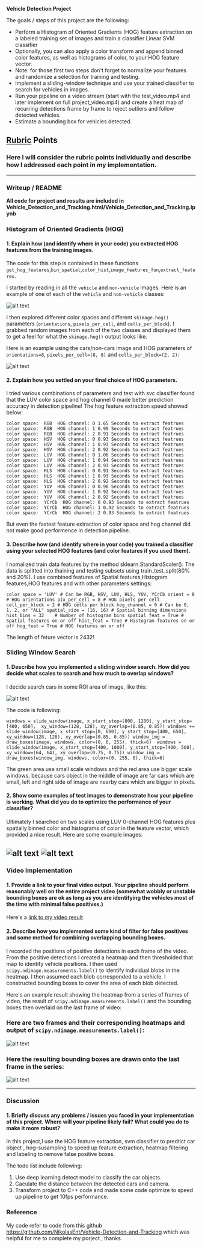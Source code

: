 **Vehicle Detection Project**

The goals / steps of this project are the following:

* Perform a Histogram of Oriented Gradients (HOG) feature extraction on a labeled training set of images and train a classifier Linear SVM classifier
* Optionally, you can also apply a color transform and append binned color features, as well as histograms of color, to your HOG feature vector. 
* Note: for those first two steps don't forget to normalize your features and randomize a selection for training and testing.
* Implement a sliding-window technique and use your trained classifier to search for vehicles in images.
* Run your pipeline on a video stream (start with the test_video.mp4 and later implement on full project_video.mp4) and create a heat map of recurring detections frame by frame to reject outliers and follow detected vehicles.
* Estimate a bounding box for vehicles detected.

[//]: # (Image References)
[image1]: ./output_images/data_example.png
[image2]: ./output_images/falsepositvie1.png
[image3]: ./output_images/falsepositvie2.png
[image4]: ./output_images/hog_example.png
[image5]: ./output_images/hog_subsample1.png
[image6]: ./output_images/hog_subsample2.png
[image7]: ./output_images/hog_subsample3.png
[image8]: ./output_images/hog_subsample4.png
[image9]: ./output_images/hog_subsample5.png
[image10]: ./output_images/hog_subsample6.png
[image11]: ./output_images/scan_roi.png
[image12]: ./output_images/sliding_detect_example1.png
[image13]: ./output_images/sliding_detect_example2.png
[image14]: ./output_images/sliding_detect_example2.png
[image15]: ./output_images/sliding_detect_example2.png

[video1]: ./processed_project_video.mp4

## [Rubric](https://review.udacity.com/#!/rubrics/513/view) Points
### Here I will consider the rubric points individually and describe how I addressed each point in my implementation.  

---
### Writeup / README

**All code for project and results are included in Vehicle_Detection_and_Tracking.html/Vehicle_Detection_and_Tracking.ipynb**

### Histogram of Oriented Gradients (HOG)

#### 1. Explain how (and identify where in your code) you extracted HOG features from the training images.

The code for this step is contained in these functions `get_hog_features`,`bin_spatial`,`color_hist`,`image_features_fun`,`extract_features`.  

I started by reading in all the `vehicle` and `non-vehicle` images.  Here is an example of one of each of the `vehicle` and `non-vehicle` classes:

![alt text][image1]

I then explored different color spaces and different `skimage.hog()` parameters (`orientations`, `pixels_per_cell`, and `cells_per_block`).  I grabbed random images from each of the two classes and displayed them to get a feel for what the `skimage.hog()` output looks like.

Here is an example using the cars/non-cars image and HOG parameters of `orientations=8`, `pixels_per_cell=(8, 8)` and `cells_per_block=(2, 2)`:


![alt text][image4]

#### 2. Explain how you settled on your final choice of HOG parameters.

I tried various combinations of parameters and test with svc classifier found that the LUV color space and hog channel 0 made better prediction accuracy in detection pipeline! The hog feature extraction speed showed below:

`color space:  RGB  HOG channel: 0
1.65 Seconds to extract featrues
color space:  RGB  HOG channel: 1
0.99 Seconds to extract featrues
color space:  RGB  HOG channel: 2
0.91 Seconds to extract featrues
color space:  HSV  HOG channel: 0
0.93 Seconds to extract featrues
color space:  HSV  HOG channel: 1
0.93 Seconds to extract featrues
color space:  HSV  HOG channel: 2
0.92 Seconds to extract featrues
color space:  LUV  HOG channel: 0
1.06 Seconds to extract featrues
color space:  LUV  HOG channel: 1
0.94 Seconds to extract featrues
color space:  LUV  HOG channel: 2
0.93 Seconds to extract featrues
color space:  HLS  HOG channel: 0
0.91 Seconds to extract featrues
color space:  HLS  HOG channel: 1
0.93 Seconds to extract featrues
color space:  HLS  HOG channel: 2
0.92 Seconds to extract featrues
color space:  YUV  HOG channel: 0
0.96 Seconds to extract featrues
color space:  YUV  HOG channel: 1
0.92 Seconds to extract featrues
color space:  YUV  HOG channel: 2
0.92 Seconds to extract featrues
color space:  YCrCb  HOG channel: 0
0.93 Seconds to extract featrues
color space:  YCrCb  HOG channel: 1
0.92 Seconds to extract featrues
color space:  YCrCb  HOG channel: 2
0.93 Seconds to extract featrues`

But even the fastest feature extraction of color space and hog channel did not make good performence in detection pipeline.

#### 3. Describe how (and identify where in your code) you trained a classifier using your selected HOG features (and color features if you used them).

I nomalized train data features by the method sklearn.StandardScaler(). The data is splitted into thaining and testing subsets using train_test_split(80% and 20%). I use combined features of Spatial features,Histogram features,HOG features and with other parameters settings:

`color_space = 'LUV' # Can be RGB, HSV, LUV, HLS, YUV, YCrCb
orient = 8  # HOG orientations
pix_per_cell = 8 # HOG pixels per cell
cell_per_block = 2 # HOG cells per block
hog_channel = 0 # Can be 0, 1, 2, or "ALL"
spatial_size = (16, 16) # Spatial binning dimensions
hist_bins = 32    # Number of histogram bins
spatial_feat = True # Spatial features on or off
hist_feat = True # Histogram features on or off
hog_feat = True # HOG features on or off`

The length of feture vector is 2432!

### Sliding Window Search

#### 1. Describe how you implemented a sliding window search.  How did you decide what scales to search and how much to overlap windows?

I decide search cars in some ROI area of image, like this:

![alt text][image11]

The code is following:

`windows = slide_window(image, x_start_stop=[800, 1280], y_start_stop=[400, 650], 
                    xy_window=(128, 128), xy_overlap=(0.85, 0.85))
windows += slide_window(image, x_start_stop=[0, 600], y_start_stop=[400, 650], 
                    xy_window=(128, 128), xy_overlap=(0.85, 0.85))
window_img = draw_boxes(image, windows, color=(0, 0, 255), thick=6) 
windows = slide_window(image, x_start_stop=[400, 1000], y_start_stop=[400, 500], 
                    xy_window=(64, 64), xy_overlap=(0.75, 0.75))
window_img = draw_boxes(window_img, windows, color=(0, 255, 0), thick=6) `

The green area use small scale windows and the red area use bigger scale windows, because cars object in the middle of image are far cars which are small, left and right side of image are nearby cars which are bigger in pixels.

#### 2. Show some examples of test images to demonstrate how your pipeline is working.  What did you do to optimize the performance of your classifier?

Ultimately I searched on two scales using LUV 0-channel HOG features plus spatially binned color and histograms of color in the feature vector, which provided a nice result.  Here are some example images:

![alt text][image5] ![alt text][image6]
---

### Video Implementation

#### 1. Provide a link to your final video output.  Your pipeline should perform reasonably well on the entire project video (somewhat wobbly or unstable bounding boxes are ok as long as you are identifying the vehicles most of the time with minimal false positives.)
Here's a [link to my video result](./processed_project_video.mp4)


#### 2. Describe how you implemented some kind of filter for false positives and some method for combining overlapping bounding boxes.

I recorded the positions of positive detections in each frame of the video.  From the positive detections I created a heatmap and then thresholded that map to identify vehicle positions.  I then used `scipy.ndimage.measurements.label()` to identify individual blobs in the heatmap.  I then assumed each blob corresponded to a vehicle.  I constructed bounding boxes to cover the area of each blob detected.  

Here's an example result showing the heatmap from a series of frames of video, the result of `scipy.ndimage.measurements.label()` and the bounding boxes then overlaid on the last frame of video:

### Here are two frames and their corresponding heatmaps and output of `scipy.ndimage.measurements.label()`:

![alt text][image2]

### Here the resulting bounding boxes are drawn onto the last frame in the series:
![alt text][image5]

---

### Discussion

#### 1. Briefly discuss any problems / issues you faced in your implementation of this project.  Where will your pipeline likely fail?  What could you do to make it more robust?

In this project,I use the HOG feature extraction, svm classifier to predtict car object , hog-susampling to speed up feature extraction, heatmap filtering and labeling to remove false positive boxes. 

The todo list include following:
1. Use deep learning detect model to classify the car objects.
2. Caculate the distance between the detected cars and camera.
3. Transform project to C++ code and made some code  optimize to speed up pipeline to get 10fps performance.

### Reference

My code refer to code from this github https://github.com/NikolasEnt/Vehicle-Detection-and-Tracking which was helpful for me to complete my porject , thanks.
